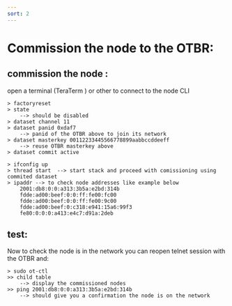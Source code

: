 ```yaml
---
sort: 2
---
```


# Commission the node to the OTBR:

## commission the node :

open a terminal (TeraTerm ) or other to connect to the node CLI

```
> factoryreset
> state
	--> should be disabled
> dataset channel 11
> dataset panid 0xdaf7
	--> panid of the OTBR above to join its network
> dataset masterkey 00112233445566778899aabbccddeeff
	--> reuse OTBR masterkey above
> dataset commit active

> ifconfig up   
> thread start  --> start stack and proceed with comissioning using commited dataset
> ipaddr --> to check node addresses like example below
	2001:db8:0:0:a313:3b5a:e2bd:314b
	fdde:ad00:beef:0:0:ff:fe00:fc00
	fdde:ad00:beef:0:0:ff:fe00:9c00
	fdde:ad00:beef:0:c318:e941:15a6:99f3
	fe80:0:0:0:a413:e4c7:d91a:2deb
```

## test:

Now to check the node is in the network you can reopen telnet session with the OTBR and:

```
> sudo ot-ctl
>> child table
	--> display the commissioned nodes
>> ping 2001:db8:0:0:a313:3b5a:e2bd:314b
	--> should give you a confirmation the node is on the network
```





 
